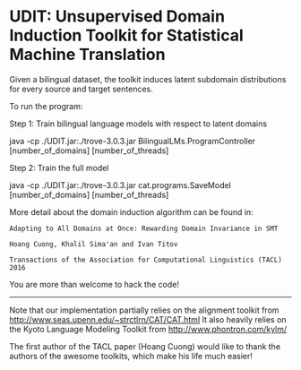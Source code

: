 # UDIT: Unsupervised Domain Induction Toolkit for Statistical Machine Translation
Given a bilingual dataset, the toolkit induces latent subdomain distributions for every source and target sentences.

To run the program: 

Step 1: Train bilingual language models with respect to latent domains

java -cp ./UDIT.jar:./trove-3.0.3.jar BilingualLMs.ProgramController [number_of_domains] [number_of_threads]

Step 2: Train the full model

java -cp ./UDIT.jar:./trove-3.0.3.jar cat.programs.SaveModel [number_of_domains] [number_of_threads]


More detail about the domain induction algorithm can be found in:

    Adapting to All Domains at Once: Rewarding Domain Invariance in SMT

    Hoang Cuong, Khalil Sima'an and Ivan Titov

    Transactions of the Association for Computational Linguistics (TACL) 2016

You are more than welcome to hack the code!

--------------------------------------------------------------
Note that our implementation partially relies on the alignment toolkit from http://www.seas.upenn.edu/~strctlrn/CAT/CAT.html
It also heavily relies on the Kyoto Language Modeling Toolkit from http://www.phontron.com/kylm/

The first author of the TACL paper (Hoang Cuong) would like to thank the authors of the awesome toolkits, which make his life much easier!






